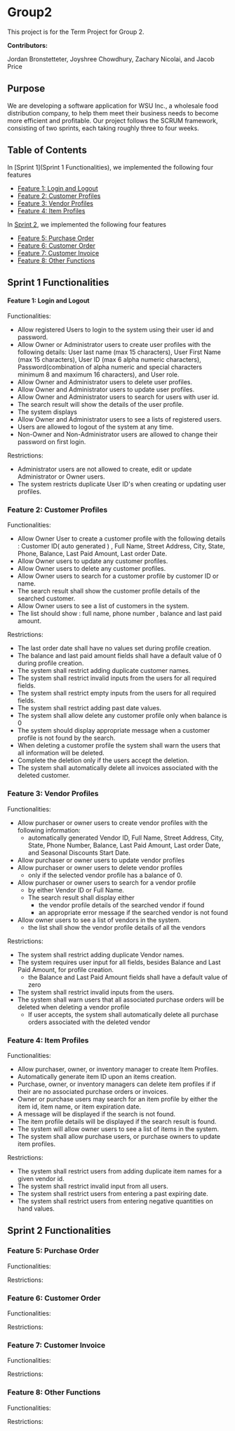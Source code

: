 # Group2

This project is for the Term Project for Group 2.

**Contributors:** 

Jordan Bronstetteter, Joyshree Chowdhury, Zachary Nicolai, and Jacob Price

## Purpose

We are developing a software application for WSU Inc., a wholesale food distribution company, to help them meet their business needs to become more efficient and profitable. Our project follows the SCRUM framework, consisting of two sprints, each taking roughly three to four weeks.

## Table of Contents

In [Sprint 1](Sprint 1 Functionalities), we implemented the following four features
- [Feature 1: Login and Logout](https://git.wayne.edu/gt2533/group2/-/tree/master#feature-1-login-and-logout)
- [Feature 2: Customer Profiles](https://git.wayne.edu/gt2533/group2/-/tree/master#feature-2-customer-profiles)
- [Feature 3: Vendor Profiles](https://git.wayne.edu/gt2533/group2/-/tree/master#feature-3-vendor-profiles)
- [Feature 4: Item Profiles](https://git.wayne.edu/gt2533/group2/-/tree/master#feature-4-item-profiles)

In [Sprint 2](https://git.wayne.edu/gt2533/group2/-/tree/master#sprint-2-functionalities), we implemented the following four features
- [Feature 5: Purchase Order](https://git.wayne.edu/gt2533/group2/-/tree/master#feature-5-purchase-order)
- [Feature 6: Customer Order](https://git.wayne.edu/gt2533/group2/-/tree/master#feature-6-customer-order)
- [Feature 7: Customer Invoice](https://git.wayne.edu/gt2533/group2/-/tree/master#feature-7-customer-invoice)
- [Feature 8: Other Functions](https://git.wayne.edu/gt2533/group2/-/tree/master#feature-8-other-functions)

## Sprint 1 Functionalities

#### Feature 1: Login and Logout

Functionalities:
- Allow registered Users to login to the system using their user id and password.
- Allow Owner or Administrator users to create user profiles with the following details: User last name (max 15 characters), User First Name (max 15 characters), User ID (max 6 alpha numeric characters), Password(combination of alpha numeric and special characters minimum 8 and maximum 16 characters), and User role.
- Allow Owner and Administrator users to delete user profiles.
- Allow Owner and Administrator users to update user profiles.
- Allow Owner and Administrator users to search for users with user id.
- The search result will show the details of the user profile. 
- The system displays 
- Allow Owner and Administrator users to see a lists of registered users.
- Users are allowed to logout of the system at any time.
- Non-Owner and Non-Administrator users are allowed to change their password on first login.

Restrictions:
- Administrator users are not allowed to create, edit or update Administrator or Owner users.
- The system restricts duplicate User ID's when creating or updating user profiles.


### Feature 2: Customer Profiles

Functionalities:
- Allow Owner User to create a customer profile with the following details : Customer ID( auto generated ) , Full Name, Street Address, City, State, Phone, Balance, Last Paid Amount, Last order Date.
- Allow Owner users to update any customer profiles.
- Allow Owner users to delete any customer profiles.
- Allow Owner users to search for a customer profile by customer ID or name.
- The search result shall show the customer profile details of the searched customer.
- Allow Owner users to see a list of customers in the system. 
- The list should show : full name, phone number , balance and last paid amount.
	     
Restrictions:
-  The last order date shall have no values set during profile creation.
-  The balance and last paid amount fields shall have a default value of
   0 during profile creation.
-  The system shall restrict adding duplicate customer names.
- The system shall restrict invalid inputs from the users for all required                                    
  fields.  
- The system shall restrict empty inputs from the users for all required                                    
                   fields. 
- The system shall restrict adding past date values.
- The system shall allow delete any customer profile only when balance is 0
- The system should display appropriate message when a customer profile is not found by the search. 
 - When deleting a customer profile the system shall warn the users that all information will be deleted.
-  Complete the deletion only if the users accept the deletion.
- The system shall automatically delete all invoices associated with the deleted customer. 


### Feature 3: Vendor Profiles

Functionalities:
- Allow purchaser or owner users to create vendor profiles with the following information:
   - automatically generated Vendor ID, Full Name, Street Address, City, State, Phone Number, Balance, Last Paid Amount, Last order Date, and Seasonal Discounts Start Date.
- Allow purchaser or owner users to update vendor profiles
- Allow purchaser or owner users to delete vendor profiles
   - only if the selected vendor profile has a balance of 0.
- Allow purchaser or owner users to search for a vendor profile
   - by either Vendor ID or Full Name.
   - The search result shall display either
      - the vendor profile details of the searched vendor if found
      - an appropriate error message if the searched vendor is not found
- Allow owner users to see a list of vendors in the system.
   - the list shall show the vendor profile details of all the vendors

Restrictions:
- The system shall restrict adding duplicate Vendor names.
- The system requires user input for all fields, besides Balance and Last Paid Amount, for profile creation.
   - the Balance and Last Paid Amount fields shall have a default value of zero
- The system shall restrict invalid inputs from the users.
- The system shall warn users that all associated purchase orders will be deleted when deleting a vendor profile
    - If user accepts, the system shall automatically delete all purchase orders associated with the deleted vendor


### Feature 4: Item Profiles

Functionalities:
- Allow purchaser, owner, or inventory manager to create Item Profiles.
- Automatically generate item ID upon an items creation.
- Purchase, owner, or inventory managers can delete item profiles if if their are no associated purchase 
  orders or invoices.
- Owner or purchase users may search for an item profile by either the item id, item name, or item 
 expiration date.
- A message will be displayed if the search is not found.
- The item profile details will be displayed if the search result is found.
- The system will allow owner users to see a list of items in the system.
- The system shall allow purchase users, or purchase owners to update item profiles.

Restrictions:
- The system shall restrict users from adding duplicate item names for a given vendor id.
- The system shall restrict invalid input from all users.
- The system shall restrict users from entering a past expiring date.
- The system shall restrict users from entering negative quantities on hand values.

## Sprint 2 Functionalities

### Feature 5: Purchase Order
Functionalities:

Restrictions:

### Feature 6: Customer Order
Functionalities:

Restrictions:

### Feature 7: Customer Invoice
Functionalities:

Restrictions:

### Feature 8: Other Functions
Functionalities:

Restrictions:
